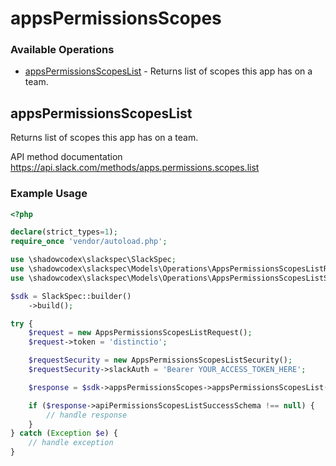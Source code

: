 # appsPermissionsScopes

### Available Operations

* [appsPermissionsScopesList](#appspermissionsscopeslist) - Returns list of scopes this app has on a team.

## appsPermissionsScopesList

Returns list of scopes this app has on a team.

API method documentation
<https://api.slack.com/methods/apps.permissions.scopes.list>

### Example Usage

```php
<?php

declare(strict_types=1);
require_once 'vendor/autoload.php';

use \shadowcodex\slackspec\SlackSpec;
use \shadowcodex\slackspec\Models\Operations\AppsPermissionsScopesListRequest;
use \shadowcodex\slackspec\Models\Operations\AppsPermissionsScopesListSecurity;

$sdk = SlackSpec::builder()
    ->build();

try {
    $request = new AppsPermissionsScopesListRequest();
    $request->token = 'distinctio';

    $requestSecurity = new AppsPermissionsScopesListSecurity();
    $requestSecurity->slackAuth = 'Bearer YOUR_ACCESS_TOKEN_HERE';

    $response = $sdk->appsPermissionsScopes->appsPermissionsScopesList($request, $requestSecurity);

    if ($response->apiPermissionsScopesListSuccessSchema !== null) {
        // handle response
    }
} catch (Exception $e) {
    // handle exception
}
```
